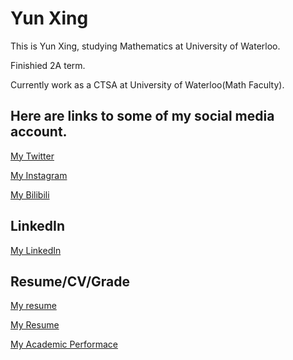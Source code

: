 # Yun Xing

This is Yun Xing, studying Mathematics at University of Waterloo.

Finishied 2A term.

Currently work as a CTSA at University of Waterloo(Math Faculty).

## Here are links to some of my social media account.

[My Twitter](https://twitter.com/kkkllwg)

[My Instagram](https://www.instagram.com/xy_klwg/)

[My Bilibili](https://space.bilibili.com/30189272)

## LinkedIn

[My LinkedIn](https://www.linkedin.com/in/yun-xing-248a90211/)

## Resume/CV/Grade
<a href="https://github.com/y39xing/y39xing.github.io/blob/main/Resume%20Data.pdf" download>My resume</a>

[My Resume](https://github.com/y39xing/y39xing.github.io/blob/main/Resume%20Data.pdf)

[My Academic Performace](https://github.com/y39xing/y39xing.github.io/blob/main/Grade%20S21.png)
